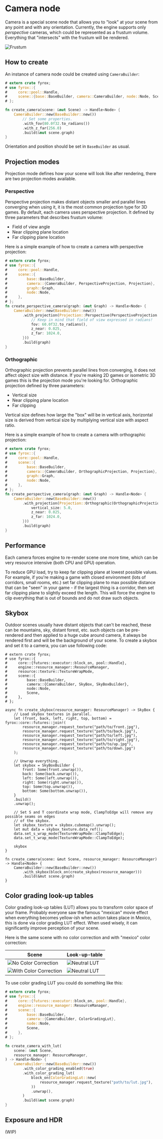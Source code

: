 # Camera node

Camera is a special scene node that allows you to "look" at your scene from any point and with any orientation.
Currently, the engine supports only _perspective_ cameras, which could be represented as a frustum volume. Everything
that "intersects" with the frustum will be rendered. 

![Frustum](./frustum.svg)

## How to create

An instance of camera node could be created using `CameraBuilder`: 

```rust
# extern crate fyrox;
# use fyrox::{
#     core::pool::Handle,
#     scene::{base::BaseBuilder, camera::CameraBuilder, node::Node, Scene},
# };

fn create_camera(scene: &mut Scene) -> Handle<Node> {
    CameraBuilder::new(BaseBuilder::new())
        // Set some properties.
        .with_fov(80.0f32.to_radians())
        .with_z_far(256.0)
        .build(&mut scene.graph)
}
```

Orientation and position should be set in `BaseBuilder` as usual.

## Projection modes

Projection mode defines how your scene will look like after rendering, there are two projection modes available.

### Perspective

Perspective projection makes distant objects smaller and parallel lines converging when using it, it is the most 
common projection type for 3D games. By default, each camera uses perspective projection. It defined by three 
parameters that describes frustum volume:

- Field of view angle
- Near clipping plane location
- Far clipping plane location

Here is a simple example of how to create a camera with perspective projection:

```rust
# extern crate fyrox;
# use fyrox::{
#     core::pool::Handle,
#     scene::{
#         base::BaseBuilder,
#         camera::{CameraBuilder, PerspectiveProjection, Projection},
#         graph::Graph,
#         node::Node,
#     },
# };
fn create_perspective_camera(graph: &mut Graph) -> Handle<Node> {
    CameraBuilder::new(BaseBuilder::new())
        .with_projection(Projection::Perspective(PerspectiveProjection {
            // Keep in mind that field of view expressed in radians!
            fov: 60.0f32.to_radians(),
            z_near: 0.025,
            z_far: 1024.0,
        }))
        .build(graph)
}
```

### Orthographic

Orthographic projection prevents parallel lines from converging, it does not affect object size with distance.
If you're making 2D games or isometric 3D games this is the projection mode you're looking for. Orthographic
projection defined by three parameters:

- Vertical size
- Near clipping plane location
- Far clipping

Vertical size defines how large the "box" will be in vertical axis, horizontal size is derived from vertical
size by multiplying vertical size with aspect ratio.

Here is a simple example of how to create a camera with orthographic projection:

```rust
# extern crate fyrox;
# use fyrox::{
#     core::pool::Handle,
#     scene::{
#         base::BaseBuilder,
#         camera::{CameraBuilder, OrthographicProjection, Projection},
#         graph::Graph,
#         node::Node,
#     },
# };
fn create_perspective_camera(graph: &mut Graph) -> Handle<Node> {
    CameraBuilder::new(BaseBuilder::new())
        .with_projection(Projection::Orthographic(OrthographicProjection {
            vertical_size: 5.0,
            z_near: 0.025,
            z_far: 1024.0,
        }))
        .build(graph)
}
```

## Performance

Each camera forces engine to re-render scene one more time, which can be very resource intensive (both CPU and GPU)
operation. 

To reduce GPU load, try to keep far clipping plane at lowest possible values. For example, if you're making a game
with closed environment (lots of corridors, small rooms, etc.) set far clipping plane to max possible distance that 
can be "seen" in your game - if the largest thing is a corridor, then set far clipping plane to slightly exceed the 
length. This will force the engine to clip everything that is out of bounds and do not draw such objects.

## Skybox

Outdoor scenes usually have distant objects that can't be reached, these can be mountains, sky, distant forest, etc.
such objects can be pre-rendered and then applied to a huge cube around camera, it always be rendered first and will
be the background of your scene. To create a skybox and set it to a camera, you can use following code:

```rust,edition2018
# extern crate fyrox;
# use fyrox::{
#     core::{futures::executor::block_on, pool::Handle},
#     engine::resource_manager::ResourceManager,
#     resource::texture::TextureWrapMode,
#     scene::{
#         base::BaseBuilder,
#         camera::{CameraBuilder, SkyBox, SkyBoxBuilder},
#         node::Node,
#         Scene,
#     },
# };

async fn create_skybox(resource_manager: ResourceManager) -> SkyBox {
    // Load skybox textures in parallel.
    let (front, back, left, right, top, bottom) = fyrox::core::futures::join!(
        resource_manager.request_texture("path/to/front.jpg"),
        resource_manager.request_texture("path/to/back.jpg"),
        resource_manager.request_texture("path/to/left.jpg"),
        resource_manager.request_texture("path/to/right.jpg"),
        resource_manager.request_texture("path/to/up.jpg"),
        resource_manager.request_texture("path/to/down.jpg")
    );

    // Unwrap everything.
    let skybox = SkyBoxBuilder {
        front: Some(front.unwrap()),
        back: Some(back.unwrap()),
        left: Some(left.unwrap()),
        right: Some(right.unwrap()),
        top: Some(top.unwrap()),
        bottom: Some(bottom.unwrap()),
    }
    .build()
    .unwrap();

    // Set S and T coordinate wrap mode, ClampToEdge will remove any possible seams on edges
    // of the skybox.
    let skybox_texture = skybox.cubemap().unwrap();
    let mut data = skybox_texture.data_ref();
    data.set_s_wrap_mode(TextureWrapMode::ClampToEdge);
    data.set_t_wrap_mode(TextureWrapMode::ClampToEdge);

    skybox
}

fn create_camera(scene: &mut Scene, resource_manager: ResourceManager) -> Handle<Node> {
    CameraBuilder::new(BaseBuilder::new())
        .with_skybox(block_on(create_skybox(resource_manager)))
        .build(&mut scene.graph)
}
```

## Color grading look-up tables

Color grading look-up tables (LUT) allows you to transform color space of your frame. Probably everyone saw the
famous "mexican" movie effect when everything becomes yellow-ish when action takes place in Mexico, this is done
via color grading LUT effect. When used wisely, it can significantly improve perception of your scene.

Here is the same scene with no color correction and with "mexico" color correction:

| Scene                                                  | Look-up-table
|--------------------------------------------------------|-------------------
| ![No Color Correction](./no_color_correction.PNG)      | ![Neutral LUT](./lut_neutral.jpg)
| ![With Color Correction](./with_color_correction.PNG)  | ![Neutral LUT](./lut_mexico.jpg)

To use color grading LUT you could do something like this:

```rust
# extern crate fyrox;
# use fyrox::{
#     core::{futures::executor::block_on, pool::Handle},
#     engine::resource_manager::ResourceManager,
#     scene::{
#         base::BaseBuilder,
#         camera::{CameraBuilder, ColorGradingLut},
#         node::Node,
#         Scene,
#     },
# };

fn create_camera_with_lut(
    scene: &mut Scene,
    resource_manager: ResourceManager,
) -> Handle<Node> {
    CameraBuilder::new(BaseBuilder::new())
        .with_color_grading_enabled(true)
        .with_color_grading_lut(
            block_on(ColorGradingLut::new(
                resource_manager.request_texture("path/to/lut.jpg"),
            ))
            .unwrap(),
        )
        .build(&mut scene.graph)
}
```

## Exposure and HDR

(WIP)